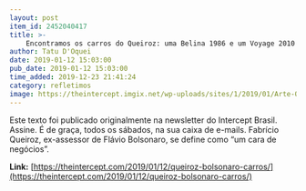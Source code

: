 ```yaml
---
layout: post
item_id: 2452040417
title: >-
    Encontramos os carros do Queiroz: uma Belina 1986 e um Voyage 2010
author: Tatu D'Oquei
date: 2019-01-12 15:03:00
pub_date: 2019-01-12 15:03:00
time_added: 2019-12-23 21:41:24
category: refletimos
image: https://theintercept.imgix.net/wp-uploads/sites/1/2019/01/Arte-Queiroz-Header-1547226568.jpg?auto=compress%2Cformat&q=90&fit=crop&w=1200&h=800
---
```


Este texto foi publicado originalmente na newsletter do Intercept Brasil. Assine. É de graça, todos os sábados, na sua caixa de e-mails. Fabrício Queiroz, ex-assessor de Flávio Bolsonaro, se define como “um cara de negócios”.

**Link:** [https://theintercept.com/2019/01/12/queiroz-bolsonaro-carros/](https://theintercept.com/2019/01/12/queiroz-bolsonaro-carros/)

